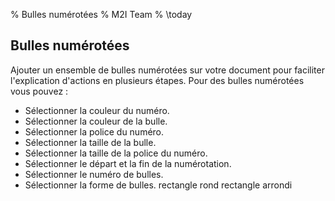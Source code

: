 % Bulles numérotées 
% M2I Team
% \today


## Bulles numérotées

Ajouter un ensemble de bulles numérotées sur votre document pour faciliter l'explication d'actions en plusieurs étapes.
Pour des bulles numérotées vous pouvez :  
- Sélectionner la couleur du numéro.
- Sélectionner la couleur de la bulle.
- Sélectionner la police du numéro.
- Sélectionner la taille de la bulle. 
- Sélectionner la taille de la police du numéro. 
- Sélectionner le départ et la fin de la numérotation.
- Sélectionner le numéro de bulles.
- Sélectionner la forme de bulles.
	rectangle
	rond
	rectangle arrondi
	
